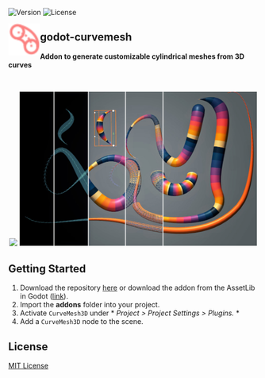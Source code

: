 ![Version](https://img.shields.io/badge/Godot-v4.0%20(beta%209)-informational) ![License](https://img.shields.io/github/license/cloudofoz/godot-curvemesh)

<img src="addons/curvemesh3d/icon.svg" width="64" align="left"/>

## godot-curvemesh
**Addon to generate customizable cylindrical meshes from 3D curves**

<br clear="left" />

<p align="center">
  <img src="media/cm_screen_2.gif" width="480" />
  <img src="media/cm_screen_1.jpg" width="480" />
</p>


## Getting Started

1. Download the repository [here](https://github.com/cloudofoz/godot-curvemesh/archive/refs/heads/main.zip) or download the addon from the AssetLib in Godot ([link](https://godotengine.org/asset-library/asset/1579)).
2. Import the **addons** folder into your project.
3. Activate `CurveMesh3D` under * *Project > Project Settings > Plugins.* *
4. Add a `CurveMesh3D` node to the scene.


## License

[MIT License](/LICENSE.md)
